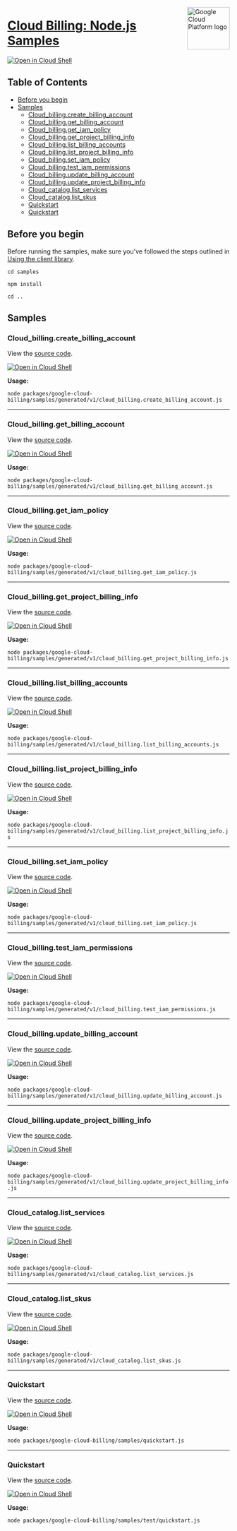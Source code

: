 [//]: # "This README.md file is auto-generated, all changes to this file will be lost."
[//]: # "To regenerate it, use `python -m synthtool`."
<img src="https://avatars2.githubusercontent.com/u/2810941?v=3&s=96" alt="Google Cloud Platform logo" title="Google Cloud Platform" align="right" height="96" width="96"/>

# [Cloud Billing: Node.js Samples](https://github.com/googleapis/google-cloud-node)

[![Open in Cloud Shell][shell_img]][shell_link]



## Table of Contents

* [Before you begin](#before-you-begin)
* [Samples](#samples)
  * [Cloud_billing.create_billing_account](#cloud_billing.create_billing_account)
  * [Cloud_billing.get_billing_account](#cloud_billing.get_billing_account)
  * [Cloud_billing.get_iam_policy](#cloud_billing.get_iam_policy)
  * [Cloud_billing.get_project_billing_info](#cloud_billing.get_project_billing_info)
  * [Cloud_billing.list_billing_accounts](#cloud_billing.list_billing_accounts)
  * [Cloud_billing.list_project_billing_info](#cloud_billing.list_project_billing_info)
  * [Cloud_billing.set_iam_policy](#cloud_billing.set_iam_policy)
  * [Cloud_billing.test_iam_permissions](#cloud_billing.test_iam_permissions)
  * [Cloud_billing.update_billing_account](#cloud_billing.update_billing_account)
  * [Cloud_billing.update_project_billing_info](#cloud_billing.update_project_billing_info)
  * [Cloud_catalog.list_services](#cloud_catalog.list_services)
  * [Cloud_catalog.list_skus](#cloud_catalog.list_skus)
  * [Quickstart](#quickstart)
  * [Quickstart](#quickstart)

## Before you begin

Before running the samples, make sure you've followed the steps outlined in
[Using the client library](https://github.com/googleapis/google-cloud-node#using-the-client-library).

`cd samples`

`npm install`

`cd ..`

## Samples



### Cloud_billing.create_billing_account

View the [source code](https://github.com/googleapis/google-cloud-node/blob/main/packages/google-cloud-billing/samples/generated/v1/cloud_billing.create_billing_account.js).

[![Open in Cloud Shell][shell_img]](https://console.cloud.google.com/cloudshell/open?git_repo=https://github.com/googleapis/google-cloud-node&page=editor&open_in_editor=packages/google-cloud-billing/samples/generated/v1/cloud_billing.create_billing_account.js,samples/README.md)

__Usage:__


`node packages/google-cloud-billing/samples/generated/v1/cloud_billing.create_billing_account.js`


-----




### Cloud_billing.get_billing_account

View the [source code](https://github.com/googleapis/google-cloud-node/blob/main/packages/google-cloud-billing/samples/generated/v1/cloud_billing.get_billing_account.js).

[![Open in Cloud Shell][shell_img]](https://console.cloud.google.com/cloudshell/open?git_repo=https://github.com/googleapis/google-cloud-node&page=editor&open_in_editor=packages/google-cloud-billing/samples/generated/v1/cloud_billing.get_billing_account.js,samples/README.md)

__Usage:__


`node packages/google-cloud-billing/samples/generated/v1/cloud_billing.get_billing_account.js`


-----




### Cloud_billing.get_iam_policy

View the [source code](https://github.com/googleapis/google-cloud-node/blob/main/packages/google-cloud-billing/samples/generated/v1/cloud_billing.get_iam_policy.js).

[![Open in Cloud Shell][shell_img]](https://console.cloud.google.com/cloudshell/open?git_repo=https://github.com/googleapis/google-cloud-node&page=editor&open_in_editor=packages/google-cloud-billing/samples/generated/v1/cloud_billing.get_iam_policy.js,samples/README.md)

__Usage:__


`node packages/google-cloud-billing/samples/generated/v1/cloud_billing.get_iam_policy.js`


-----




### Cloud_billing.get_project_billing_info

View the [source code](https://github.com/googleapis/google-cloud-node/blob/main/packages/google-cloud-billing/samples/generated/v1/cloud_billing.get_project_billing_info.js).

[![Open in Cloud Shell][shell_img]](https://console.cloud.google.com/cloudshell/open?git_repo=https://github.com/googleapis/google-cloud-node&page=editor&open_in_editor=packages/google-cloud-billing/samples/generated/v1/cloud_billing.get_project_billing_info.js,samples/README.md)

__Usage:__


`node packages/google-cloud-billing/samples/generated/v1/cloud_billing.get_project_billing_info.js`


-----




### Cloud_billing.list_billing_accounts

View the [source code](https://github.com/googleapis/google-cloud-node/blob/main/packages/google-cloud-billing/samples/generated/v1/cloud_billing.list_billing_accounts.js).

[![Open in Cloud Shell][shell_img]](https://console.cloud.google.com/cloudshell/open?git_repo=https://github.com/googleapis/google-cloud-node&page=editor&open_in_editor=packages/google-cloud-billing/samples/generated/v1/cloud_billing.list_billing_accounts.js,samples/README.md)

__Usage:__


`node packages/google-cloud-billing/samples/generated/v1/cloud_billing.list_billing_accounts.js`


-----




### Cloud_billing.list_project_billing_info

View the [source code](https://github.com/googleapis/google-cloud-node/blob/main/packages/google-cloud-billing/samples/generated/v1/cloud_billing.list_project_billing_info.js).

[![Open in Cloud Shell][shell_img]](https://console.cloud.google.com/cloudshell/open?git_repo=https://github.com/googleapis/google-cloud-node&page=editor&open_in_editor=packages/google-cloud-billing/samples/generated/v1/cloud_billing.list_project_billing_info.js,samples/README.md)

__Usage:__


`node packages/google-cloud-billing/samples/generated/v1/cloud_billing.list_project_billing_info.js`


-----




### Cloud_billing.set_iam_policy

View the [source code](https://github.com/googleapis/google-cloud-node/blob/main/packages/google-cloud-billing/samples/generated/v1/cloud_billing.set_iam_policy.js).

[![Open in Cloud Shell][shell_img]](https://console.cloud.google.com/cloudshell/open?git_repo=https://github.com/googleapis/google-cloud-node&page=editor&open_in_editor=packages/google-cloud-billing/samples/generated/v1/cloud_billing.set_iam_policy.js,samples/README.md)

__Usage:__


`node packages/google-cloud-billing/samples/generated/v1/cloud_billing.set_iam_policy.js`


-----




### Cloud_billing.test_iam_permissions

View the [source code](https://github.com/googleapis/google-cloud-node/blob/main/packages/google-cloud-billing/samples/generated/v1/cloud_billing.test_iam_permissions.js).

[![Open in Cloud Shell][shell_img]](https://console.cloud.google.com/cloudshell/open?git_repo=https://github.com/googleapis/google-cloud-node&page=editor&open_in_editor=packages/google-cloud-billing/samples/generated/v1/cloud_billing.test_iam_permissions.js,samples/README.md)

__Usage:__


`node packages/google-cloud-billing/samples/generated/v1/cloud_billing.test_iam_permissions.js`


-----




### Cloud_billing.update_billing_account

View the [source code](https://github.com/googleapis/google-cloud-node/blob/main/packages/google-cloud-billing/samples/generated/v1/cloud_billing.update_billing_account.js).

[![Open in Cloud Shell][shell_img]](https://console.cloud.google.com/cloudshell/open?git_repo=https://github.com/googleapis/google-cloud-node&page=editor&open_in_editor=packages/google-cloud-billing/samples/generated/v1/cloud_billing.update_billing_account.js,samples/README.md)

__Usage:__


`node packages/google-cloud-billing/samples/generated/v1/cloud_billing.update_billing_account.js`


-----




### Cloud_billing.update_project_billing_info

View the [source code](https://github.com/googleapis/google-cloud-node/blob/main/packages/google-cloud-billing/samples/generated/v1/cloud_billing.update_project_billing_info.js).

[![Open in Cloud Shell][shell_img]](https://console.cloud.google.com/cloudshell/open?git_repo=https://github.com/googleapis/google-cloud-node&page=editor&open_in_editor=packages/google-cloud-billing/samples/generated/v1/cloud_billing.update_project_billing_info.js,samples/README.md)

__Usage:__


`node packages/google-cloud-billing/samples/generated/v1/cloud_billing.update_project_billing_info.js`


-----




### Cloud_catalog.list_services

View the [source code](https://github.com/googleapis/google-cloud-node/blob/main/packages/google-cloud-billing/samples/generated/v1/cloud_catalog.list_services.js).

[![Open in Cloud Shell][shell_img]](https://console.cloud.google.com/cloudshell/open?git_repo=https://github.com/googleapis/google-cloud-node&page=editor&open_in_editor=packages/google-cloud-billing/samples/generated/v1/cloud_catalog.list_services.js,samples/README.md)

__Usage:__


`node packages/google-cloud-billing/samples/generated/v1/cloud_catalog.list_services.js`


-----




### Cloud_catalog.list_skus

View the [source code](https://github.com/googleapis/google-cloud-node/blob/main/packages/google-cloud-billing/samples/generated/v1/cloud_catalog.list_skus.js).

[![Open in Cloud Shell][shell_img]](https://console.cloud.google.com/cloudshell/open?git_repo=https://github.com/googleapis/google-cloud-node&page=editor&open_in_editor=packages/google-cloud-billing/samples/generated/v1/cloud_catalog.list_skus.js,samples/README.md)

__Usage:__


`node packages/google-cloud-billing/samples/generated/v1/cloud_catalog.list_skus.js`


-----




### Quickstart

View the [source code](https://github.com/googleapis/google-cloud-node/blob/main/packages/google-cloud-billing/samples/quickstart.js).

[![Open in Cloud Shell][shell_img]](https://console.cloud.google.com/cloudshell/open?git_repo=https://github.com/googleapis/google-cloud-node&page=editor&open_in_editor=packages/google-cloud-billing/samples/quickstart.js,samples/README.md)

__Usage:__


`node packages/google-cloud-billing/samples/quickstart.js`


-----




### Quickstart

View the [source code](https://github.com/googleapis/google-cloud-node/blob/main/packages/google-cloud-billing/samples/test/quickstart.js).

[![Open in Cloud Shell][shell_img]](https://console.cloud.google.com/cloudshell/open?git_repo=https://github.com/googleapis/google-cloud-node&page=editor&open_in_editor=packages/google-cloud-billing/samples/test/quickstart.js,samples/README.md)

__Usage:__


`node packages/google-cloud-billing/samples/test/quickstart.js`






[shell_img]: https://gstatic.com/cloudssh/images/open-btn.png
[shell_link]: https://console.cloud.google.com/cloudshell/open?git_repo=https://github.com/googleapis/google-cloud-node&page=editor&open_in_editor=samples/README.md
[product-docs]: https://cloud.google.com/billing/docs
